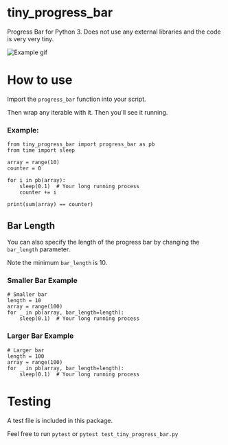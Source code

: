 # tiny_progress_bar

Progress Bar for Python 3. Does not use any external libraries and the code is very very tiny.

![Example gif](./example.gif)

# How to use

Import the `progress_bar` function into your script.

Then wrap any iterable with it. Then you'll see it running.

### Example:

```
from tiny_progress_bar import progress_bar as pb
from time import sleep

array = range(10)
counter = 0

for i in pb(array):
    sleep(0.1)  # Your long running process
    counter += i

print(sum(array) == counter)
```

## Bar Length

You can also specify the length of the progress bar by changing the `bar_length` parameter.

Note the minimum `bar_length` is 10.

### Smaller Bar Example

```
# Smaller bar
length = 10
array = range(100)
for _ in pb(array, bar_length=length):
    sleep(0.1)  # Your long running process
```

### Larger Bar Example

```
# Larger bar
length = 100
array = range(100)
for _ in pb(array, bar_length=length):
    sleep(0.1)  # Your long running process
```

# Testing

A test file is included in this package.

Feel free to run `pytest` or `pytest test_tiny_progress_bar.py`
